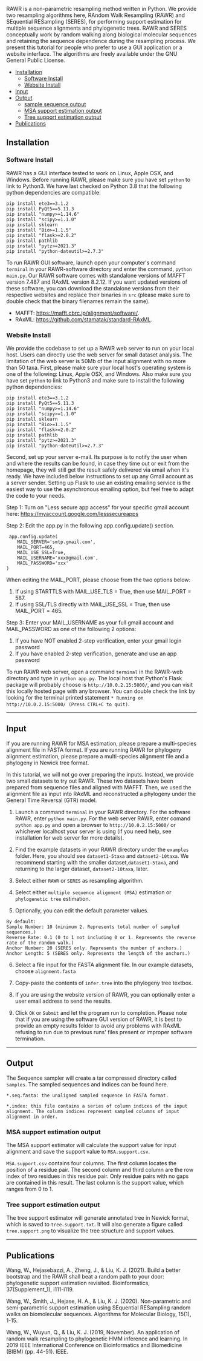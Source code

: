 RAWR is a non-parametric resampling method written in Python. We provide two resampling algorithms here, RAndom Walk Resampling (RAWR) and SEquential
RESampling (SERES), for performing support estimation for multiple sequence alignments and phylogenetic trees. RAWR and SERES conceptually work by random walking along biological molecular sequences and retaining the sequence dependence during the resampling process. We present this tutorial for people who prefer to use a GUI application or a website interface. The algorithms are freely available under the GNU General Public License.

* [Installation](#installation)
  * [Software Install](#software-install)
  * [Website Install](#website-install)
* [Input](#input)
* [Output](#output)
  * [sample sequence output](#sample-sequence-output)
  * [MSA support estimation output](#msa-support-estimation-output)
  * [Tree support estimation output](#tree-support-estimation-output)
* [Publications](#publications)

Installation
---------------

### Software Install

RAWR has a GUI interface tested to work on Linux, Apple OSX, and Windows. Before running RAWR, please make sure you have set `python` to link to Python3. We have last checked on Python 3.8 that the following python dependencies are compatible:
```
pip install ete3==3.1.2
pip install PyQt5==5.11.3
pip install "numpy>=1.14.6"
pip install "scipy>=1.1.0"
pip install sklearn
pip install "Bio>=1.1.5"
pip install "flask>=2.0.2"
pip install pathlib
pip install "pytz>=2021.3"
pip install "python-dateutil>=2.7.3"
```
To run RAWR GUI software, launch open your computer's command `terminal` in your RAWR-software directory and enter the command, `python main.py`. 
Our RAWR software comes with standalone versions of MAFFT version 7.487 and RAxML version 8.2.12. If you want updated versions of these software, you can download the standalone versions from their respective websites and replace their binaries in `src` (please make sure to double check that the binary filenames remain the same).
  - MAFFT: https://mafft.cbrc.jp/alignment/software/.
  - RAxML: https://github.com/stamatak/standard-RAxML.

### Website Install

We provide the codebase to set up a RAWR web server to run on your local host. Users can directly use the web server for small dataset analysis. The limitation of the web server is 50Mb of the input alignment with no more than 50 taxa.
First, please make sure your local host's operating system is one of the following: Linux, Apple OSX, and Windows. Also make sure you have set `python` to link to Python3 and make sure to install the following python dependencies:
```
pip install ete3==3.1.2
pip install PyQt5==5.11.3
pip install "numpy>=1.14.6"
pip install "scipy>=1.1.0"
pip install sklearn
pip install "Bio>=1.1.5"
pip install "flask>=2.0.2"
pip install pathlib
pip install "pytz>=2021.3"
pip install "python-dateutil>=2.7.3"
```
Second, set up your server e-mail. Its purpose is to notify the user when and where the results can be found, in case they time out or exit from the homepage, they will still get the result safely delivered via email when it's ready. We have included below instructions to set up any Gmail account as a server sender. Setting up Flask to use an existing emailing service is the easiest way to use the asynchronous emailing option, but feel free to adapt the code to your needs.

Step 1: Turn on "Less secure app access" for your specific gmail account here: https://myaccount.google.com/lesssecureapps 

Step 2: Edit the app.py in the following app.config.update() section. 
```
 app.config.update(
    MAIL_SERVER='smtp.gmail.com',
    MAIL_PORT=465,          
    MAIL_USE_SSL=True,      
    MAIL_USERNAME='xxx@gmail.com',
    MAIL_PASSWORD='xxx'
)
```
When editing the MAIL_PORT, please choose from the two options below:
1) If using STARTTLS with MAIL_USE_TLS = True, then use MAIL_PORT = 587.
2) If using SSL/TLS directly with MAIL_USE_SSL = True, then use MAIL_PORT = 465.


Step 3: Enter your MAIL_USERNAME as your full gmail account and MAIL_PASSWORD as one of the following 2 options: 
1) If you have NOT enabled 2-step verification, enter your gmail login password
2) If you have enabled 2-step verification, generate and use an app password


To run RAWR web server, open a command `terminal` in the RAWR-web directory and type in `python app.py`. The local host that Python's Flask package will probably choose is `http://10.0.2.15:5000/`, and you can visit this locally hosted page with any browser. You can double check the link by looking for the terminal printed statement `* Running on http://10.0.2.15:5000/ (Press CTRL+C to quit)`.

---------------
Input
---------------
If you are running RAWR for MSA estimation, please prepare a multi-species alignment file in FASTA format. 
If you are running RAWR for phylogeny alignment estimation, please prepare a multi-species alignment file and a phylogeny in Newick tree format.

In this tutorial, we will not go over preparing the inputs. Instead, we provide two small datasets to try out RAWR. These two datasets have been prepared from sequence files and aligned with MAFFT. Then, we used the alignment file as input into RAxML and reconstructed a phylogeny under the General Time Reversal (GTR) model. 

1) Launch a command `terminal` in your RAWR directory. For the software RAWR, enter `python main.py`. For the web server RAWR, enter comand `python app.py` and open a browser to `http://10.0.2.15:5000/` or whichever localhost your server is using (if you need help, see installation for web server for more details). 

2) Find the example datasets in your RAWR directory under the `examples` folder. Here, you should see `dataset1-5taxa` and `dataset2-10taxa`. We recommend starting with the smaller dataset,`dataset1-5taxa`, and returning to the larger dataset, `dataset2-10taxa`, later.

3) Select either `RAWR` or `SERES` as resampling algorithm.

4) Select either `multiple sequence alignment (MSA)` estimation or `phylogenetic tree` estimation.

5) Optionally, you can edit the default parameter values.
```
By default:
Sample Number: 10 (minimum 2. Represents total number of sampled sequences.)
Reverse Rate: 0.1 (0 to 1 not including 0 or 1. Represents the reverse rate of the random walk.)
Anchor Number: 20 (SERES only. Represents the number of anchors.)
Anchor Length: 5 (SERES only. Represents the length of the anchors.)
```

6) Select a file input for the FASTA alignment file. In our example datasets, choose `alignment.fasta`

7) Copy-paste the contents of `infer.tree` into the phylogeny tree textbox.

8) If you are using the website version of RAWR, you can optionally enter a user email address to send the results.

9) Click `OK` or `Submit` and let the program run to completion. Please note that if you are using the software GUI version of RAWR, it is best to provide an empty results folder to avoid any problems with RAxML refusing to run due to previous runs' files present or improper software termination.


---------------
Output
---------------

The Sequence sampler will create a tar compressed directory called `samples`. The sampled sequences and indices can be found here.

```
*.seq.fasta: the unaligned sampled sequence in FASTA format.

*.index: this file contains a series of column indices of the input alignment. The column indices represent sampled columns of input alignment in order.
```

### MSA support estimation output

The MSA support estimator will calculate the support value for input alignment and save the support value to `MSA.support.csv`. 

`MSA.support.csv` contains four columns. The first column locates the position of a residue pair. The second column and third column are the row index of two residues in this residue pair. Only residue pairs with no gaps are contained in this result. The last column is the support value, which ranges from 0 to 1.

### Tree support estimation output

The tree support estimator will generate annotated tree in Newick format, which is saved to `tree.support.txt`. It will also generate a figure called `tree.support.png` to visualize the tree structure and support values. 

---------------
Publications
---------------
Wang, W., Hejasebazzi, A., Zheng, J., & Liu, K. J. (2021). Build a better bootstrap and the RAWR shall beat a random path to your door: phylogenetic support estimation revisited. Bioinformatics, 37(Supplement_1), i111-i119.

Wang, W., Smith, J., Hejase, H. A., & Liu, K. J. (2020). Non-parametric and semi-parametric support estimation using SEquential RESampling random walks on biomolecular sequences. Algorithms for Molecular Biology, 15(1), 1-15.

Wang, W., Wuyun, Q., & Liu, K. J. (2019, November). An application of random walk resampling to phylogenetic HMM inference and learning. In 2019 IEEE International Conference on Bioinformatics and Biomedicine (BIBM) (pp. 44-51). IEEE.
